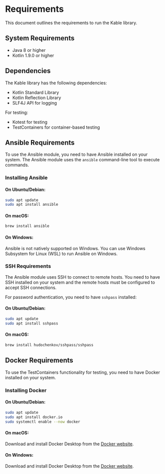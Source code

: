 # Requirements

This document outlines the requirements to run the Kable library.

## System Requirements

- Java 8 or higher
- Kotlin 1.9.0 or higher

## Dependencies

The Kable library has the following dependencies:

- Kotlin Standard Library
- Kotlin Reflection Library
- SLF4J API for logging

For testing:
- Kotest for testing
- TestContainers for container-based testing

## Ansible Requirements

To use the Ansible module, you need to have Ansible installed on your system. The Ansible module uses the `ansible` command-line tool to execute commands.

### Installing Ansible

#### On Ubuntu/Debian:

```bash
sudo apt update
sudo apt install ansible
```

#### On macOS:

```bash
brew install ansible
```

#### On Windows:

Ansible is not natively supported on Windows. You can use Windows Subsystem for Linux (WSL) to run Ansible on Windows.

### SSH Requirements

The Ansible module uses SSH to connect to remote hosts. You need to have SSH installed on your system and the remote hosts must be configured to accept SSH connections.

For password authentication, you need to have `sshpass` installed:

#### On Ubuntu/Debian:

```bash
sudo apt update
sudo apt install sshpass
```

#### On macOS:

```bash
brew install hudochenkov/sshpass/sshpass
```

## Docker Requirements

To use the TestContainers functionality for testing, you need to have Docker installed on your system.

### Installing Docker

#### On Ubuntu/Debian:

```bash
sudo apt update
sudo apt install docker.io
sudo systemctl enable --now docker
```

#### On macOS:

Download and install Docker Desktop from the [Docker website](https://www.docker.com/products/docker-desktop).

#### On Windows:

Download and install Docker Desktop from the [Docker website](https://www.docker.com/products/docker-desktop).